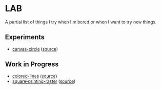 # LAB
A partial list of things I try when I'm bored or when I want to try new things.

## Experiments
- [canvas-circle](https://lissandre.fr/lab/canvas-circle) ([source](experiments/canvas-circle/))

## Work in Progress
- [colored-lines](https://lissandre.fr/lab/colored-lines) ([source](experiments/colored-lines/))
- [square-printing-raster](https://lissandre.fr/lab/square-printing-raster) ([source](experiments/square-printing-raster/))
